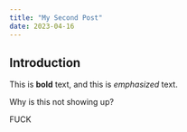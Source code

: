 ```yaml
---
title: "My Second Post"
date: 2023-04-16
---
```

## Introduction

This is **bold** text, and this is *emphasized* text.

Why is this not showing up?

FUCK


